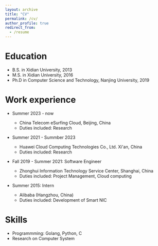 ```yaml
---
layout: archive
title: "CV"
permalink: /cv/
author_profile: true
redirect_from:
  - /resume
---
```


Education
======
* B.S. in Xidian University, 2013
* M.S. in Xidian University, 2016
* Ph.D in Computer Science and Technology, Nanjing University, 2019

Work experience
======
* Summer 2023 - now
  * China Telecom eSurfing Cloud, Beijing, China
  * Duties included: Research

* Summer 2021 - Summber 2023
  * Huawei Cloud Computing Technologies Co., Ltd. Xi'an, China
  * Duties included: Research

* Fall 2019 - Summer 2021: Software Engineer
  * Zhonghui Information Technology Service Center, Shanghai, China
  * Duties included: Project Management, Cloud computing

* Summer 2015: Intern
  * Alibaba (Hangzhou, China)
  * Duties included: Development of Smart NIC
  
Skills
======
* Programmming: Golang, Python, C
* Research on Computer System
